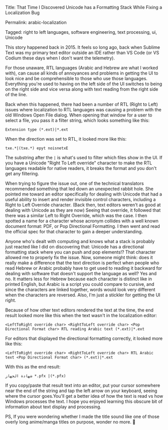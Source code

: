 Title:
That Time I Discovered Unicode has a Formatting Stack While Fixing a Localization Bug

Permalink:
arabic-localization

Tagged: right to left languages, software engineering, text processing, ui, Unicode 

This story happened back in 2015. It feels so long ago, back when Sublime Text was my primary text editor outside an IDE rather than VS Code (or VS Codium these days when I don't want the telemetry). 

For those unaware, RTL languages (Arabic and Hebrew are what I worked with), can cause all kinds of annoyances and problems in getting the UI to look nice and be comprehensible to those who use those languages. Everything you're used to having on the left side of the UI switches to being on the right side and vice versa along with text reading from the right side of the line.

Back when this happened, there had been a number of RTL (Right to Left) issues where localization to RTL languages was causing a problem with the old Windows Open File dialog. When opening that window for a user to select a file, you pass it a filter string, which looks something like this:

`Extension type (*.ext)|*.ext`

When the direction was set to RTL, it looked more like this:

`txe.*|(txe.*) epyt noisnetxE`

The substring after the `|` is what's used to filter which files show in the UI. If you have a Unicode "Right To Left override" character to make the RTL languages readable for native readers, it breaks the format and you don't get any filtering.

When trying to figure the issue out, one of the technical translators recommended something that led down an unexpected rabbit hole. She pointed me toward an editor specifically for dealing with Unicode that had a useful ability to insert and render invisible control characters, including a Right to Left Override character. (Back then, text editors weren't as good at dealing with Unicode as they are now) Seeing that override, it followed that there was a similar Left to Right Override, which was the case. I then spotted a name for a character whose acronym collides with a well known document format: PDF, or Pop Directional Formatting. I then went and read the official spec for that character to gain a deeper understanding.

Anyone who's dealt with computing and knows what a stack is probably just reacted like I did on discovering that: Unicode has a directional formatting stack where you can push and pop elements!? That character allowed me to properly fix the issue. Now, someone might think: does it really make a difference that the text direction is perfect when people who read Hebrew or Arabic probably have to get used to reading it backward for dealing with software that doesn't support the language as well? Yes and no. It matters less for Hebrew because each character is distinct like in printed English, but Arabic is a script you could compare to cursive, and since the characters are linked together, words would look very different when the characters are reversed. Also, I'm just a stickler for getting the UI right. 

Because of how other text editors rendered the text at the time, the end result looked more like this when the text wasn't in the localization editor: 

`<LeftToRight override char> <RightToLeft override char> <Pop Directional Format char> RTL reading Arabic text (*.ext)|*.ext`

For editors that displayed the directional formatting correctly, it looked more like this:

`<LeftToRight override char> <RightToLeft override char> RTL Arabic text <Pop Directional Format char> (*.ext)|*.ext`

With this as the end result:

`شهادة الجهاز *.pfx |(*.pfx)`

If you copy/paste that result text into an editor, put your cursor somewhere near the end of the string and tap the left arrow on your keyboard, seeing where the cursor goes.You'll get a better idea of how the text is read vs how Windows processes the text. I hope you enjoyed learning this obscure bit of information about text display and processing. 

PS,
If you were wondering whether I made the title sound like one of those overly long anime/manga titles on purpose, wonder no more. 🙂